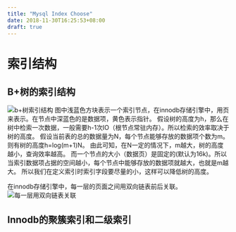 ```yaml
---
title: "Mysql Index Choose"
date: 2018-11-30T16:25:53+08:00
draft: true
---
```


# 索引结构
## B+树的索引结构
![b+树索引结构](/static/media/2018/11/b-tree-index.png)
图中浅蓝色方块表示一个索引节点，在innodb存储引擎中，用页来表示。在节点中深蓝色的是数据项，黄色表示指针。
假设树的高度为h，那么在树中检索一次数据，一般需要h-1次IO（根节点常驻内存）。所以检索的效率取决于树的高度。
假设当前表的总的数据量为N，每个节点能够存放的数据项个数为m。则有树的高度h=log(m+1)N。
由此可知，在N一定的情况下，m越大，树的高度越小，查询效率越高。
而一个节点的大小（数据页）是固定的(默认为16k)。所以当索引数据项占据的空间越小，每个节点中能够存放的数据项就越大，也就是m越大。
所以我们在定义索引时索引字段要尽量的小，这样可以降低树的高度。

在innodb存储引擎中，每一层的页面之间用双向链表前后关联。
![每一层用双向链表关联](/static/media/2018/11/每一层用双向链表关联.png)

## Innodb的聚簇索引和二级索引
